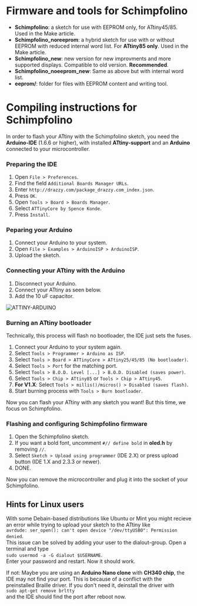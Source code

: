 # Firmware and tools for Schimpfolino

* **Schimpfolino**: a sketch for use with EEPROM only, for ATtiny45/85. Used in the Make article.   
* **Schimpfolino_noreeprom**: a hybrid sketch for use with or without EEPROM with reduced internal word list. For **ATtiny85 only**. Used in the Make article.  
* **Schimpfolino_new**: new version for new improvments and more supported displays. Compatible to old version. **Recommended**.
* **Schimpfolino_noeeprom_new**: Same as above but with internal word list.
* **eeprom/**: folder for files with EEPROM content and writing tool.
  
# Compiling instructions for Schimpfolino

In order to flash your ATtiny with the Schimpfolino sketch, you need the **Arduino-IDE** (1.6.6 or higher), with installed **ATtiny-support** and an **Arduino** connected to your microcontroller.

### Preparing the IDE  
 
1. Open ``` File > Preferences ```.  
2. Find the field ``` Additional Boards Manager URLs ```.  
3. Enter ``` http://drazzy.com/package_drazzy.com_index.json ```.  
4. Press ``` OK ```.  
5. Open ``` Tools > Board > Boards Manager ```.  
6. Select ``` ATTinyCore by Spence Konde ```.  
7. Press ``` Install ```.

### Peparing your Arduino  

1. Connect your Arduino to your system.  
2. Open ``` File > Examples > ArduinoISP > ArduinoISP ```.  
3. Upload the sketch.

### Connecting your ATtiny with the Arduino  

1. Disconnect your Arduino.
2. Connect your ATtiny as seen below.
3. Add the 10 uF capacitor.    
  
![ATTINY-ARDUINO](http://www.nikolairadke.de/NOKOlino_2/attiny_steckplatine.png)  
  
### Burning an ATtiny bootloader  
  
Technically, this process will flash no bootloader, the IDE just sets the fuses. 
  
1. Connect your Arduino to your system again.  
2. Select ``` Tools > Programmer > Arduino as ISP ```.  
3. Select ``` Tools > Board > ATTinyCore > ATtiny25/45/85 (No bootloader) ```.
4. Select ``` Tools > Port ``` for the matching port.  
5. Select ``` Tools > B.O.D. Level [...] > B.O.D. Disabled (saves power) ```.
6. Select ``` Tools > Chip > ATtiny85 ``` or ``` Tools > Chip > ATtiny45 ```.
7. **For V1.X**: Select ``` Tools > millis()/micros() > Disabled (saves flash) ```.
8. Start burning process with ``` Tools > Burn bootloader ```.  

Now you can flash your ATtiny with any sketch you want! But this time, we focus on Schimpfolino.   

### Flashing and configuring Schimpfolino firmware
  
1. Open the Schimpfolino sketch.
2. If you want a bold font, uncomment ``` #// define bold ``` in **oled.h** by removing ``` // ```.     
3. Select ``` Sketch > Upload using programmer ``` (IDE 2.X) or press upload button (IDE 1.X and 2.3.3 or newer). 
4. DONE.  

Now you can remove the microcontroller and plug it into the socket of your Schimpfolino.  

## Hints for Linux users  

With some Debain-based distributions like Ubuntu or Mint you might recieve an error while trying to upload your sketch to the ATtiny like  
``` avrdude: ser_open(): can't open device "/dev/ttyUSB0": Permission denied ```.  
This issue can be solved by adding your user to the dialout-group. Open a terminal and type  
``` sudo usermod -a -G dialout $USERNAME ```.  
Enter your password and restart. Now it should work.  

If not: Maybe you are using an **Arduino Nano clone** with **CH340 chip**, the IDE may not find your port. This is because of a conflict with the preinstalled Braille driver. If you don't need it, deinstall the driver with  
``` sudo apt-get remove brltty ```  
and the IDE should find the port after reboot now.  
